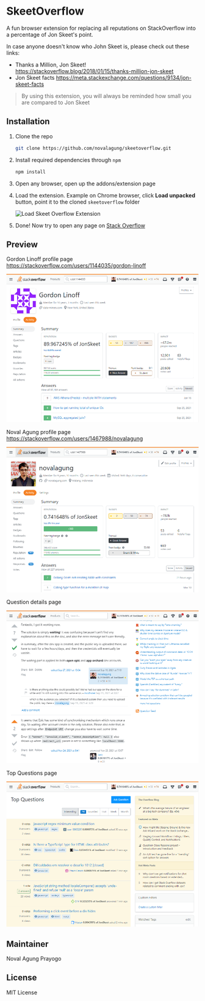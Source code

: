 # SkeetOverflow

A fun browser extension for replacing all reputations on StackOverflow into a percentage of Jon Skeet's point.

In case anyone doesn't know who John Skeet is, please check out these links:

- Thanks a Million, Jon Skeet! https://stackoverflow.blog/2018/01/15/thanks-million-jon-skeet
- Jon Skeet facts https://meta.stackexchange.com/questions/9134/jon-skeet-facts

> By using this extension, you will always be reminded how small you are compared to Jon Skeet

## Installation

1. Clone the repo

    ```bash
    git clone https://github.com/novalagung/skeetoverflow.git
    ```

1. Install required dependencies through `npm`

    ```js
    npm install
    ```

1. Open any browser, open up the addons/extension page

1. Load the extension. Example on Chrome browser, click **Load unpacked** button, point it to the cloned `skeetoverflow` folder

    <img src="https://raw.githubusercontent.com/novalagung/skeetoverflow/master/images/image0.png" alt="Load Skeet Overflow Extension" style="width: 400px;">

1. Done! Now try to open any page on [Stack Overflow](https://stackoverflow.com)

## Preview

Gordon Linoff profile page https://stackoverflow.com/users/1144035/gordon-linoff

![Skeet Overflow 1](https://raw.githubusercontent.com/novalagung/skeetoverflow/master/images/image1.png)

Noval Agung profile page https://stackoverflow.com/users/1467988/novalagung

![Skeet Overflow 2](https://raw.githubusercontent.com/novalagung/skeetoverflow/master/images/image2.png)

Question details page

![Skeet Overflow 3](https://raw.githubusercontent.com/novalagung/skeetoverflow/master/images/image3.png)

Top Questions page 

![Skeet Overflow 4](https://raw.githubusercontent.com/novalagung/skeetoverflow/master/images/image4.png)

## Maintainer

Noval Agung Prayogo

## License

MIT License
